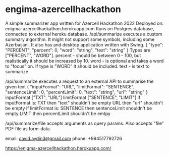 # engima-azercellhackathon
A simple summarizer app written for Azercell Hackathon 2022
Deployed on: enigma-azercellhackathon.herokuapp.com
Runs on Postgres database, connected to external heroku database.
/api/summarize executes a custom summary algorithm. It might not support some symbols, including some Azerbaijani. It also has and desktop application written with Swing.
{
  "type": "PERCENT",
  "percent": 0,
  "word": "string",
  "text": "string"
}
Types are ["PERCENT", "WORD"].
percent - should be between 0 - 100, but realistically it should be increased by 10.
word - is optional and takes a word to "focus" on. If type is "WORD" it should be included.
text - is text to summarize

/api/summarize executes a request to an external API to summarise the given text
{
  "inputFormat": "URL",
  "limitFormat": "SENTENCE",
  "sentenceLimit": 0,
  "percentLimit": 0,
  "text": "string",
  "url": "string"
}
inputFormat ["TXT", "URL"]
limitFormat ["SENTENCE", "LIMIT"]
if inputFormat is:
    TXT then "text" shouldn't be empty
    URL then "url" shouldn't be empty
if limitFormat is:
    SENTENCE then sentenceLimit shouldn't be empty
    LIMIT then percentLimit shouldn't be emtpy
  

/api/summarize/file
accepts arguments as query params. Also accepts "file" PDF file as form-data.

email: cavid.aydin3@gmail.com
phone: +994517792726

https://enigma-azercellhackathon.herokuapp.com/
